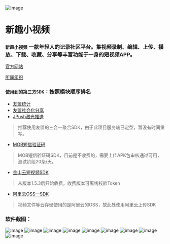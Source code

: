 ![image](https://raw.githubusercontent.com/feiyouAndroidTeam/Video/master/screen/logo.png)
# **新趣小视频**
### `新趣小视频` 一款年轻人的记录社区平台。集视频录制、编辑、上传、播放、下载、收藏、分享等丰富功能于一身的短视频APP。
[官方网站](http://v.nq6.com)

[所属组织](https://github.com/feiyouAndroidTeam)
### `使用到的第三方SDK`：按照模块顺序排名
* [友盟统计](https://developer.umeng.com/sdk/android)</br>
* [友盟社会化分享](https://developer.umeng.com/sdk/android)</br>
* [JPush激光推送](https://www.jiguang.cn/im)</br>
>推荐使用友盟的三合一聚合SDK，由于此项目服务端已定型，暂没有时间重写。
* [MOB短信验证码](http://www.mob.com/downloadDetail/SMS/android)</br>
>MOB短信验证码SDK，目前是不收费的，需要上传APK包审核通过可用，测试阶段20条/天。
* [金山云短视频SDK](https://github.com/ksvc/KSYMediaEditorKit_Android)</br>
>从版本1.5.3后开始收费，收费版本可离线校验Token
* [阿里云OSS—SDK](https://help.aliyun.com/document_detail/31890.html?spm=a2c4g.11186623.6.566.2eVSbe)</br>
>视频文件等云存储使用的是阿里云的OSS，故此处使用阿里云上传SDK

### 软件截图：
![image](https://raw.githubusercontent.com/feiyouAndroidTeam/Video/master/screen/截屏_20180421_101310.jpg)
![image](https://raw.githubusercontent.com/feiyouAndroidTeam/Video/master/screen/截屏_20180421_101456.jpg)
![image](https://raw.githubusercontent.com/feiyouAndroidTeam/Video/master/screen/截屏_20180421_101501.jpg)
![image](https://raw.githubusercontent.com/feiyouAndroidTeam/Video/master/screen/截屏_20180421_101503.jpg)
![image](https://raw.githubusercontent.com/feiyouAndroidTeam/Video/master/screen/截屏_20180421_101529.jpg)
![image](https://raw.githubusercontent.com/feiyouAndroidTeam/Video/master/screen/截屏_20180421_101534.jpg)
![image](https://raw.githubusercontent.com/feiyouAndroidTeam/Video/master/screen/截屏_20180421_101603.jpg)
![image](https://raw.githubusercontent.com/feiyouAndroidTeam/Video/master/screen/截屏_20180421_101403.jpg)
![image](https://raw.githubusercontent.com/feiyouAndroidTeam/Video/master/screen/截屏_20180421_101332.jpg)